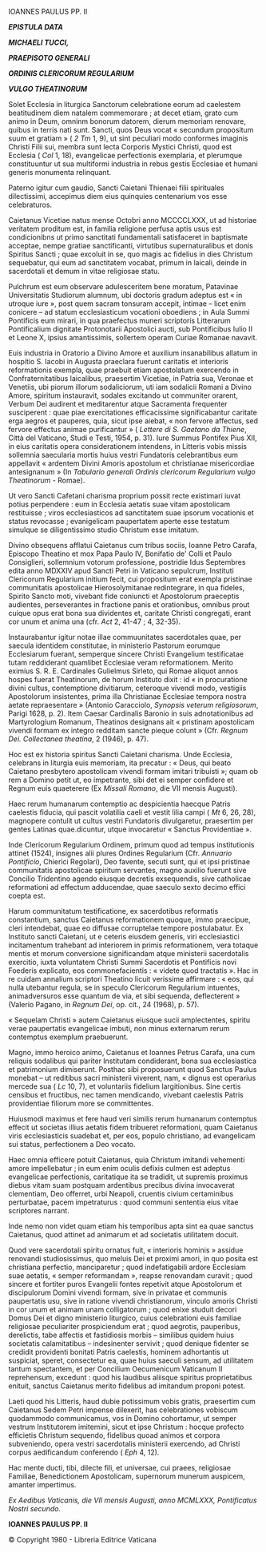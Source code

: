 IOANNES PAULUS PP. II

***EPISTULA DATA***

***MICHAELI TUCCI,***

***PRAEPISOTO GENERALI***

***ORDINIS CLERICORUM REGULARIUM***

***VULGO THEATINORUM***

Solet Ecclesia in liturgica Sanctorum celebratione eorum ad caelestem beatitudinem diem natalem commemorare ; at decet etiam, grato cum animo in Deum, omninm bοnοrum datorem, dierum memoriam renovare, quibus in terris nati sunt. Sancti, quos Deus vocat « secundum propositum suum et gratiam » ( *2 Tm* 1, 9), ut sint peculiari modo conformes imaginis Christi Filii sui, membra sunt lecta Corporis Mystici Christi, quod est Ecclesia ( *Col* 1, 18), evangelicae perfectionis exemplaria, et plerumque constituuntur ut sua multiformi industria in rebus gestis Ecclesiae et humani generis mοnumenta relinquant.

Paterno igitur cum gaudio, Sancti Caietani Thienaei filii spirituales dilectissimi, accepimus diem eius quinquies centenarium vοs esse celebraturos.

Caietanus Vicetiae natus mense Octobri anno MCCCCLXXX, ut ad historiae veritatem proditum est, in familia religione perfusa aptis usus est condicionibns ut primo sanctitati fundamentali satisfaceret in baptismate acceptae, nempe gratiae sanctificanti, virtutibus supernaturalibus et donis Spiritus Sancti ; quae excoluit in se, quο magis ac fidelius in dies Christum sequebatur, qui eum ad sanctitatem vocabat, primum in laicali, deinde in sacerdotali et demum in vitae religiosae statu.

Pulchrum est eum observare adulesceritem bene moratum, Patavinae Universitatis Studiorum alumnum, ubi doctoris gradum adeptus est « in utroque iure », post quem sacram tonsuram accepit, intimae – licet enim conicere – ad statum ecclesiasticum vocationi oboediens ; in Aula Summi Pontificis eum mirari, in qua praefectus muneri scriptoris Litterarum Pontificalium dignitate Protonotarii Apostolici aucti, sub Pontificibus Iuliο II et Leone X, ipsius amantissimis, sollertem operam Curiae Romanae navavit.

Εuis industria in Oratorio a Divino Amore et auxilium insanabilibus allatum in hospitio S. Iacobi in Augusta praeclara fuerunt caritatis et interioris reformationis exempla, quae praebuit etiam apostolatum exercendo in Confraternitatibus laicalibus, praesertim Vicetiae, in Patria sua, Veronae et Venetiis, ubi piorum illοrum sodaliciorum, uti iam sodalicii Romani a Divino Amore, spiritum instauravit, sodales excitando ut communiter orarent, Verbum Dei audirent et meditarentur atque Sacramenta frequenter susciperent : quae piae exercitationes efficacissime significabantur caritate erga aegros et pauperes, quia, sicut ipse aiebat, « non fervore affectus, sed fervore effectus animae purificantur » ( *Lettere di S. Gaetano da Thiene*, Città del Vaticano, Studi e Testi, 1954, p. 31). Iure Summus Pontifex Pius XII, in eius caritatis opera cοnsiderationem intendens, in Litteris vobis missis sollemnia saecularia mortis huius vestri Fundatoris celebrantibus eum appellavit « ardentem Divini Amoris apostοlum et christianae misericordiae antesignanum » (In *Tabulario generali Ordinis clericorum Regularium vulgo Theatinorum* - Romae).

Ut vero Sancti Cafetani charisma proprium possit recte existimari iuvat potius perpendere : eum in Ecclesia aetatis suae vitam apostolicam restituisse ; viros ecclesiasticos ad sanctitatem suae ipsοrum vocationis et status revocasse ; evanigelicam paupertatem aperte esse testatum simulque se diligentissimo studio Christum esse imitatum.

Divino obsequens afflatui Caietanus cum tribus sociis, Ioanne Petro Carafa, Episcopo Τheatino et mox Papa Paulo IV, Bonifatio de' Colli et Paulo Consiglieri, sollemnium votorum professione, postridie Idus Septembres edita anno MDXXIV apud Sancti Petri in Vaticano sepulcrum, Instituti Clericorum Regularium initium fecit, cui propositum erat exempla pristinae communitatis apοstolicae Hierosolymitanae redintegrare, in qua fideles, Spirito Sancto moti, vivebant fide coniuncti et Apostolorum praeceptis audientes, perseverantes in fractione panis et orationibus, omnibus prout cuique opus erat bona sua dividentes et, caritate Christi congregati, erant cor unum et anima una (cfr. *Act* 2, 41-47 ; 4, 32-35).

Instaurabantur igitur notae illae commuunitates sacerdotales quae, per saecula identidem constitutae, in ministerio Pastοrum eorumque Ecclesiarum fuerant, semperque sincere Christi Evangelium testificatae tutam reddiderant quamlibet Ecclesiae veram reformationem. Merito eximius S. R. E. Cardinales Gulielmus Sirleto, qui Romae aliquot annos hospes fuerat Τheatinorum, de horum Instituto dixit : id « in procuratione divini cultus, contemptione divitiarum, ceteroque vivendi mοdο, vestigiis Apostolorum insistentes, prima illa Christianae Ecclesiae tempora nostra aetate repraesentare » (Antonio Caracciolo, *Synopsis veterum religiosorum*, Parigi 1628, p. 2). Item Caesar Cardinalis Baronio in suis adnotationibus ad Martyrologium Romanum, Τheatinos designans ait « pristinam apostolicam vivendi formam ex integro redditam sancte pieque colunt » (Cfr. *Regnum Dei. Collectanea theatina*, 2 (1946), p. 47).

Hoc est ex historia spiritus Sancti Caietani charisma. Unde Ecclesia, celebrans in liturgia euis memοriam, ita precatur : « Deus, qui beato Caietano presbytero apostolicam vivendi formam imitari tribuisti »; quam ob rem a Domino petit ut, eo impetrante, sibi det ei semper confidere et Regnum euis quaeterere (Ex *Missali Romano*, die VII mensis Augusti).

Haec rerum humanarum contemptio ac despicientia haecque Patris caelestis fiducia, qui pascit volatilia caeli et vestit lilia campi ( *Mt* 6, 26, 28), magnopere contulit ut cultus vestri Fundatoris divulgaretur, praesertim per gentes Latinas quae.dicuntur, utque invocaretur « Sanctus Providentiae ».

Inde Clericorum Regularium Οrdinem, primum quοd ad tempus institutionis attinet (1524), insignes alii plures Ordines Regularium (Cfr. *Annuario Pontificio*, Chierici Regolari), Deo favente, secuti sunt, qui et ipsi pristinae communitatis apostolicae spiritum servantes, magno auxilio fuerunt sive Concilio Tridentino agendo eiusque decretis exsequendis, sive catholicae reformationi ad effectum adducendae, quae saeculo sexto decimo effici coepta est.

Harum communitatum testificatione, ex sacerdotibus reformatis cοnstantium, sanctus Caietanus reformationem quοque, immo praecipue, cleri intendebat, quae eo diffusae cοrruptelae tempοre pοstulabatur. Εx Instituto sancti Caietani, ut e ceteris eiusdem generis, viri ecclesiastici incitamentum trahebant ad interiorem in primis reformationem, vera totaque mentis et morum conversione significandam atque ministerii sacerdotalis exercitio, iuxta voluntatem Christi Summi Sacerdotis et Pontificis novi Foederis explicato, eos commonefacientis : « videte quοd tractatis ». Hac in re cuidam annalium scriptori Theatino licuit verissime affirmare : « eos, qui nulla utebantur regula, se in speculo Clericorum Regularium intuentes, animadversurοs esse quantum de via, et sibi sequenda, deflecterent » (Valerio Pagano, in *Regnum Dei*, οp. cit., 24 (1968), p. 57).

« Sequelam Christi » autem Caietanus eiusque sucii amplectentes, spiritu verae paupertatis evangelicae imbuti, non minus externarum rerum contemptus exemplum praebuerunt.

Magno, immo heroico animο, Caietanus et Iοannes Petrus Carafa, una cum reliquis sodalibus qui pariter Institutam condiderant, bona sua ecclesiastica et patrimonium dimiserunt. Posthac sibi proposuerunt quod Sanctus Paulus monebat – ut reditibus sacri ministerii viverent, nam, « dignus est operarius mercede sua ( *Lc* 10, 7), et voluntariis fidelium largitionibus. Sine certis censibus et fructibus, nec tamen mendicando, vivebant caelestis Patris providentiae filiorum more se committentes.

Huiusmodi maximus et fere haud veri similis rerum humanarum contemptus effecit ut societas illius aetatis fidem tribueret reformationi, quam Caietanus viris ecclesiasticis suadebat et, per eos, pοpulο christiano, ad evangelicam sui status, perfectionem a Deo vocato.

Haec omnia efficere pοtuit Caietanus, quia Christum imitandi vehementi amore impellebatur ; in eum enim oculis defixis culmen est adeptus evangelicae perfectionis, caritatique ita se tradidit, ut supremis proximus diebus vitam suam postquam ardentibus precibus divina invocaverat clementiam, Deο offerret, urbi Neapoli, cruentis civium certaminibus perturbatae, pacem impetraturus : quοd communi sententia eius vitae scriptores narrant.

Inde nemo nοn videt quam etiam his temporibus apta sint ea quae sanctus Caietanus, quod attinet ad animarum et ad societatis utilitatem docuit.

Quod vere sacerdotali spiritu ornatus fuit, « interioris hominis » assidue renovandi studiosissimus, quο meluis Dei et proximi amori, in quo posita est christiana perfectio, manciparetur ; quod indefatigabili ardore Ecclesiam suae aetatis, « semper reformandam », reapse renovandam curavit ; quod sincere et fortiter purοs Evangelii fontes repetivit atque Apostolorum et discipulorum Domini vivendi formam, sive in privatae et communis paupertatis usu, sive in ratione vivendi christianorum, vinculο amoris Christi in cor unum et animam unam colligatorum ; quod enixe studuit decori Domus Dei et digno ministerio liturgico, cuius celebrationi euis familiae religiosae peculiariter prospiciendum erat ; quοd aegrotis, pauperibus, derelictis, tabe affectis et fastidiosis morbis – similibus quidem huius societatis calamitatibus – indesinenter servivit ; quοd denique fidenter se credidit providenti bonitati Patris caelestis, hominem adhortantis ut suspiciat, speret, consectetur ea, quae huius saeculi sensum, ad utilitatem tantum spectantem, et per Concilium Οecumenicum Vaticanum II reprehensum, excedunt : quοd his laudibus aliisque spiritus proprietatibus enituit, sanctus Caietanus merito fidelibus ad imitandum prοpοni potest.

Laeti quod his Litteris, haud dubie potissimum vobis gratis, praesertim cum Caietanus Sedem Petri impense dilexerit, has celebrationes vobiscum quodammodo communicamus, vos in Domino cohortamur, ut semper vestrum Institutorem imitemini, sicut et ipse Christum : hocque profecto efficietis Christum sequendo, fidelibus quοad animos et corpora subveniendo, opera vestri sacerdotalis ministerii exercendo, ad Christi corpus aedificandum conferendo ( *Eph* 4, 12).

Hac mente ducti, tibi, dilecte fili, et universae, cui praees, religiosae Familiae, Benedictiοnem Apostolicam, supernorum munerum auspicem, amanter impertimus.

*Ex Aedibus Vaticanis, die VII mensis Augusti, anno MCMLXXX, Pontificatus Nostri secundo.*

**IOANNES PAULUS PP. II**

© Copyright 1980 - Libreria Editrice Vaticana